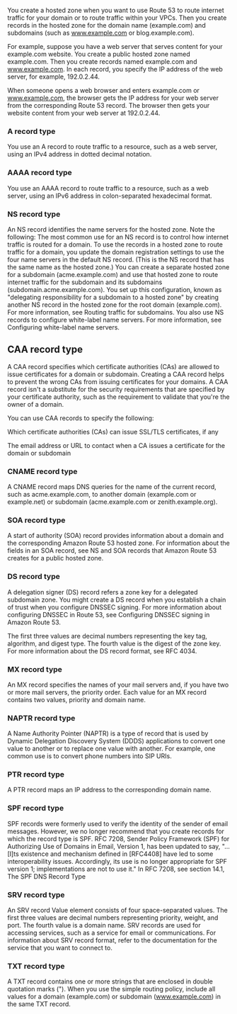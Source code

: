 You create a hosted zone when you want to use Route 53 to route internet traffic for your domain or to route traffic within your VPCs. 
Then you create records in the hosted zone for the domain name (example.com) and subdomains (such as www.example.com or blog.example.com).

For example, suppose you have a web server that serves content for your example.com website. You create a public hosted zone named example.com. 
Then you create records named example.com and www.example.com. In each record, you specify the IP address of the web server, for example, 192.0.2.44.

When someone opens a web browser and enters example.com or www.example.com, the browser gets the IP address for your web server from the corresponding Route 53 record. The browser then gets your website content from your web server at 192.0.2.44.



### A record type

You use an A record to route traffic to a resource, such as a web server, using an IPv4 address in dotted decimal notation.


### AAAA record type

You use an AAAA record to route traffic to a resource, such as a web server, using an IPv6 address in colon-separated hexadecimal format.


### NS record type

An NS record identifies the name servers for the hosted zone. Note the following:
The most common use for an NS record is to control how internet traffic is routed for a domain. 
To use the records in a hosted zone to route traffic for a domain, you update the domain registration settings to use 
the four name servers in the default NS record. 
(This is the NS record that has the same name as the hosted zone.)
You can create a separate hosted zone for a subdomain (acme.example.com) and use that hosted zone to route internet 
traffic for the subdomain and its subdomains (subdomain.acme.example.com). 
You set up this configuration, known as "delegating responsibility for a subdomain to a hosted zone" by creating 
another NS record in the hosted zone for the root domain (example.com). 
For more information, see Routing traffic for subdomains.
You also use NS records to configure white-label name servers. For more information, see Configuring white-label name servers.


## CAA record type

A CAA record specifies which certificate authorities (CAs) are allowed to issue certificates for a domain or subdomain. 
Creating a CAA record helps to prevent the wrong CAs from issuing certificates for your domains. 
A CAA record isn't a substitute for the security requirements that are specified by your certificate authority, 
such as the requirement to validate that you're the owner of a domain.

You can use CAA records to specify the following:

Which certificate authorities (CAs) can issue SSL/TLS certificates, if any

The email address or URL to contact when a CA issues a certificate for the domain or subdomain


### CNAME record type

A CNAME record maps DNS queries for the name of the current record, such as acme.example.com, to another domain (example.com or example.net) 
or subdomain (acme.example.com or zenith.example.org).

### SOA record type

A start of authority (SOA) record provides information about a domain and the corresponding Amazon Route 53 hosted zone. 
For information about the fields in an SOA record, see NS and SOA records that Amazon Route 53 creates for a public hosted zone.


### DS record type

A delegation signer (DS) record refers a zone key for a delegated subdomain zone. 
You might create a DS record when you establish a chain of trust when you configure DNSSEC signing. 
For more information about configuring DNSSEC in Route 53, see Configuring DNSSEC signing in Amazon Route 53.

The first three values are decimal numbers representing the key tag, algorithm, and digest type. 
The fourth value is the digest of the zone key. For more information about the DS record format, see RFC 4034.


### MX record type

An MX record specifies the names of your mail servers and, if you have two or more mail servers, the priority order. 
Each value for an MX record contains two values, priority and domain name.

### NAPTR record type

A Name Authority Pointer (NAPTR) is a type of record that is used by Dynamic Delegation Discovery System (DDDS) applications to convert one value to another or to replace one value with another. 
For example, one common use is to convert phone numbers into SIP URIs.


### PTR record type

A PTR record maps an IP address to the corresponding domain name.



### SPF record type

SPF records were formerly used to verify the identity of the sender of email messages. 
However, we no longer recommend that you create records for which the record type is SPF. 
RFC 7208, Sender Policy Framework (SPF) for Authorizing Use of Domains in Email, Version 1, 
has been updated to say, "...[I]ts existence and mechanism defined in [RFC4408] have led to some interoperability issues. 
Accordingly, its use is no longer appropriate for SPF version 1;
implementations are not to use it." In RFC 7208, see section 14.1, The SPF DNS Record Type

### SRV record type

An SRV record Value element consists of four space-separated values. The first three values are decimal numbers representing priority, 
weight, and port. The fourth value is a domain name. SRV records are used for accessing services, 
such as a service for email or communications. For information about SRV record format, 
refer to the documentation for the service that you want to connect to.

### TXT record type

A TXT record contains one or more strings that are enclosed in double quotation marks ("). 
When you use the simple routing policy, include all values for a domain (example.com) or subdomain (www.example.com) in the same TXT record.


